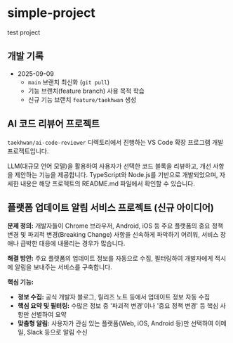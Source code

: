 # simple-project
test project

## 개발 기록
- 2025-09-09
  - `main` 브랜치 최신화 (`git pull`)
  - 기능 브랜치(feature branch) 사용 목적 학습
  - 신규 기능 브랜치 `feature/taekhwan` 생성

## AI 코드 리뷰어 프로젝트

`taekhwan/ai-code-reviewer` 디렉토리에서 진행하는 VS Code 확장 프로그램 개발 프로젝트입니다.

LLM(대규모 언어 모델)을 활용하여 사용자가 선택한 코드 블록을 리뷰하고, 개선 사항을 제안하는 기능을 제공합니다. TypeScript와 Node.js를 기반으로 개발되었으며, 자세한 내용은 해당 프로젝트의 README.md 파일에서 확인할 수 있습니다.

## 플랫폼 업데이트 알림 서비스 프로젝트 (신규 아이디어)

**문제 정의:**
개발자들이 Chrome 브라우저, Android, iOS 등 주요 플랫폼의 중요 정책 변경 및 파괴적 변경(Breaking Change) 사항을 신속하게 파악하기 어려워, 서비스 장애나 급박한 대응에 내몰리는 경우가 많습니다.

**해결 방안:**
주요 플랫폼의 업데이트 정보를 자동으로 수집, 필터링하여 개발자에게 적시에 알림을 보내주는 서비스를 구축합니다.

**핵심 기능:**
- **정보 수집:** 공식 개발자 블로그, 릴리즈 노트 등에서 업데이트 정보 자동 수집
- **핵심 요약 및 필터링:** 수많은 정보 중 '파괴적 변경'이나 '중요 정책 변경' 등 핵심 사항만 선별하여 요약
- **맞춤형 알림:** 사용자가 관심 있는 플랫폼(Web, iOS, Android 등)만 선택하여 이메일, Slack 등으로 알림 수신
